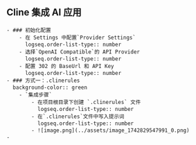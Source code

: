 ## Cline 集成 AI 应用
	- ### 初始化配置
		- 在 Settings 中配置`Provider Settings`
		  logseq.order-list-type:: number
		- 选择`OpenAI Compatible`的 API Provider
		  logseq.order-list-type:: number
		- 配置 302 的 BaseUrl 和 API Key
		  logseq.order-list-type:: number
	- ### 方式一：.clinerules
	  background-color:: green
		- `集成步骤`
			- 在项目根目录下创建 `.clinerules` 文件
			  logseq.order-list-type:: number
			- 在`.clinerules`文件中写入提示词
			  logseq.order-list-type:: number
			- ![image.png](../assets/image_1742829547991_0.png)
	-